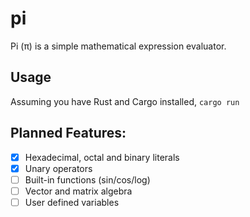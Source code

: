 # pi

Pi (π) is a simple mathematical expression evaluator.

## Usage

Assuming you have Rust and Cargo installed, `cargo run`

## Planned Features:
-  [X] Hexadecimal, octal and binary literals
-  [X] Unary operators
-  [ ] Built-in functions (sin/cos/log)
-  [ ] Vector and matrix algebra
-  [ ] User defined variables